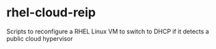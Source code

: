 # rhel-cloud-reip
Scripts to reconfigure a RHEL Linux VM to switch to DHCP if it detects a public cloud hypervisor
